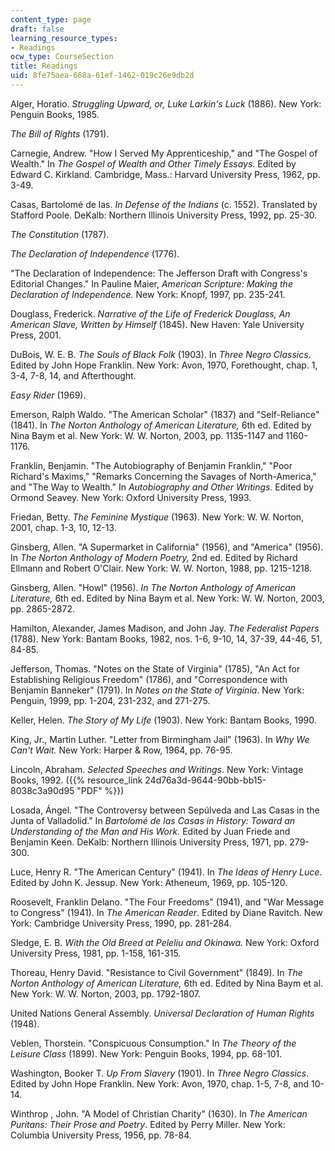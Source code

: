 ```yaml
---
content_type: page
draft: false
learning_resource_types:
- Readings
ocw_type: CourseSection
title: Readings
uid: 8fe75aea-668a-61ef-1462-019c26e9db2d
---
```

Alger, Horatio. *Struggling Upward, or, Luke Larkin's Luck* (1886). New York: Penguin Books, 1985.

*The Bill of Rights* (1791).

Carnegie, Andrew. "How I Served My Apprenticeship," and "The Gospel of Wealth." In *The Gospel of Wealth and Other Timely Essays*. Edited by Edward C. Kirkland. Cambridge, Mass.: Harvard University Press, 1962, pp. 3-49.

Casas, Bartolomé de las. *In Defense of the Indians* (c. 1552). Translated by Stafford Poole. DeKalb: Northern Illinois University Press, 1992, pp. 25-30.

*The Constitution* (1787).

*The Declaration of Independence* (1776).

"The Declaration of Independence: The Jefferson Draft with Congress's Editorial Changes." In Pauline Maier, *American Scripture: Making the Declaration of Independence.* New York: Knopf, 1997, pp. 235-241.

Douglass, Frederick. *Narrative of the Life of Frederick Douglass, An American Slave, Written by Himself* (1845). New Haven: Yale University Press, 2001.

DuBois, W. E. B. *The Souls of Black Folk* (1903). In *Three Negro Classics*. Edited by John Hope Franklin. New York: Avon, 1970, Forethought, chap. 1, 3-4, 7-8, 14, and Afterthought.

*Easy Rider* (1969).

Emerson, Ralph Waldo. "The American Scholar" (1837) and "Self-Reliance" (1841). In *The Norton Anthology of American Literature,* 6th ed. Edited by Nina Baym et al. New York: W. W. Norton, 2003, pp. 1135-1147 and 1160-1176.

Franklin, Benjamin. "The Autobiography of Benjamin Franklin," "Poor Richard's Maxims," "Remarks Concerning the Savages of North-America," and "The Way to Wealth." In *Autobiography and Other Writings.* Edited by Ormond Seavey. New York: Oxford University Press, 1993.

Friedan, Betty. *The Feminine Mystique* (1963). New York: W. W. Norton, 2001, chap. 1-3, 10, 12-13.

Ginsberg, Allen. "A Supermarket in California" (1956), and "America" (1956). In *The Norton Anthology of Modern Poetry,* 2nd ed. Edited by Richard Ellmann and Robert O'Clair. New York: W. W. Norton, 1988, pp. 1215-1218.

Ginsberg, Allen. "Howl" (1956). *In The Norton Anthology of American Literature,* 6th ed. Edited by Nina Baym et al. New York: W. W. Norton, 2003, pp. 2865-2872.

Hamilton, Alexander, James Madison, and John Jay. *The Federalist Papers* (1788). New York: Bantam Books, 1982, nos. 1-6, 9-10, 14, 37-39, 44-46, 51, 84-85.

Jefferson, Thomas. "Notes on the State of Virginia" (1785), "An Act for Establishing Religious Freedom" (1786), and "Correspondence with Benjamin Banneker" (1791). In *Notes on the State of Virginia*. New York: Penguin, 1999, pp. 1-204, 231-232, and 271-275.

Keller, Helen. *The Story of My Life* (1903). New York: Bantam Books, 1990.

King, Jr., Martin Luther. "Letter from Birmingham Jail" (1963). In *Why We Can't Wait.* New York: Harper & Row, 1964, pp. 76-95.

Lincoln, Abraham. *Selected Speeches and Writings*. New York: Vintage Books, 1992. ({{% resource_link 24d76a3d-9644-90bb-bb15-8038c3a90d95 "PDF" %}})

Losada, Ángel. "The Controversy between Sepúlveda and Las Casas in the Junta of Valladolid." In *Bartolomé de las Casas in History: Toward an Understanding of the Man and His Work.* Edited by Juan Friede and Benjamin Keen. DeKalb: Northern Illinois University Press, 1971, pp. 279-300.

Luce, Henry R. "The American Century" (1941). In *The Ideas of Henry Luce*. Edited by John K. Jessup. New York: Atheneum, 1969, pp. 105-120.

Roosevelt, Franklin Delano. "The Four Freedoms" (1941), and "War Message to Congress" (1941). In *The American Reader*. Edited by Diane Ravitch. New York: Cambridge University Press, 1990, pp. 281-284.

Sledge, E. B. *With the Old Breed at Peleliu and Okinawa.* New York: Oxford University Press, 1981, pp. 1-158, 161-315.

Thoreau, Henry David. "Resistance to Civil Government" (1849). In *The Norton Anthology of American Literature,* 6th ed. Edited by Nina Baym et al. New York: W. W. Norton, 2003, pp. 1792-1807.

United Nations General Assembly. *Universal Declaration of Human Rights* (1948).

Veblen, Thorstein. "Conspicuous Consumption." In *The Theory of the Leisure Class* (1899). New York: Penguin Books, 1994, pp. 68-101.

Washington, Booker T. *Up From Slavery* (1901). In *Three Negro Classics*. Edited by John Hope Franklin. New York: Avon, 1970, chap. 1-5, 7-8, and 10-14.

Winthrop , John. "A Model of Christian Charity" (1630). In *The American Puritans: Their Prose and Poetry*. Edited by Perry Miller. New York: Columbia University Press, 1956, pp. 78-84.